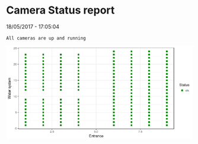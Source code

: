 Camera Status report
================
18/05/2017 - 17:05:04

    All cameras are up and running

![](camreport_files/figure-markdown_github/unnamed-chunk-2-1.png)
